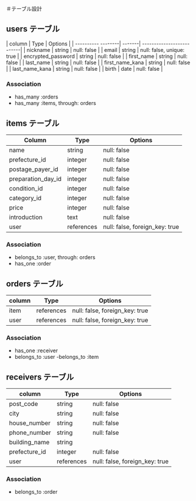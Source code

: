 ＃テーブル設計

## users テーブル

| column             | Type   | Options                   |
| ---------- --------| -------| --------------------------|
| nickname           | string | null: false               |
| email              | string | null: false, unique: true |
| encrypted_password | string | null: false               |
| first_name         | string | null: false               |
| last_name          | string | null: false               |
| first_name_kana    | string | null: false               |
| last_name_kana     | string | null: false               |
| birth              | date   | null: false               |


### Association
 - has_many :orders
 - has_many :items, through: orders


## items テーブル

| Column             | Type       | Options                        |
| ------------------ | ---------- | ------------------------------ |
| name               | string     | null: false                    |
| prefecture_id      | integer    | null: false                    |
| postage_payer_id   | integer    | null: false                    |
| preparation_day_id | integer    | null: false                    |
| condition_id       | integer    | null: false                    |
| category_id        | integer    | null: false                    |
| price              | integer    | null: false                    |
| introduction       | text       | null: false                    |
| user               | references | null: false, foreign_key: true |

### Association
 - belongs_to :user, through: orders
 - has_one :order

 
## orders テーブル

| column                 | Type       | Options                        |
| ---------------------- | ---------- | ------------------------------ |
| item                   | references | null: false, foreign_key: true |
| user                   | references | null: false, foreign_key: true |


### Association
 - has_one :receiver
 - belongs_to :user
 -belongs_to :item



 ## receivers テーブル

| column          | Type       | Options                        |
| --------------  | ---------- | ------------------------------ |
| post_code       | string     | null: false                    |
| city            | string     | null: false                    |
| house_number    | string     | null: false                    |
| phone_number    | string     | null: false                    |
| building_name   | string     |                                |
| prefecture_id   | integer    | null: false                    |
| user            | references | null: false, foreign_key: true |

### Association
 - belongs_to :order

